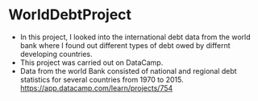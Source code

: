 # WorldDebtProject
- In this project, I looked into the international debt data from the world bank where I found out different types of debt owed by differnt developing countries.
- This project was carried out on DataCamp.
- Data from the world Bank consisted of national and regional debt statistics for several countries from 1970 to 2015.
https://app.datacamp.com/learn/projects/754
